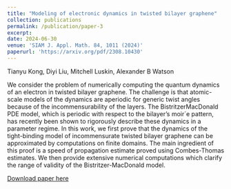 ```yaml
---
title: "Modeling of electronic dynamics in twisted bilayer graphene"
collection: publications
permalink: /publication/paper-3
excerpt: 
date: 2024-06-30
venue: 'SIAM J. Appl. Math. 84, 1011 (2024)'
paperurl: 'https://arxiv.org/pdf/2308.10430'
---
```


Tianyu Kong, Diyi Liu, Mitchell Luskin, Alexander B Watson

We consider the problem of numerically computing the quantum dynamics of an
electron in twisted bilayer graphene. The challenge is that atomic-scale models of the dynamics are
aperiodic for generic twist angles because of the incommensurability of the layers. The BistritzerMacDonald PDE model, which is periodic with respect to the bilayer’s moir´e pattern, has recently
been shown to rigorously describe these dynamics in a parameter regime. In this work, we first prove
that the dynamics of the tight-binding model of incommensurate twisted bilayer graphene can be
approximated by computations on finite domains. The main ingredient of this proof is a speed of
propagation estimate proved using Combes-Thomas estimates. We then provide extensive numerical
computations which clarify the range of validity of the Bistritzer-MacDonald model.

[Download paper here](https://arxiv.org/pdf/2308.10430.pdf)
